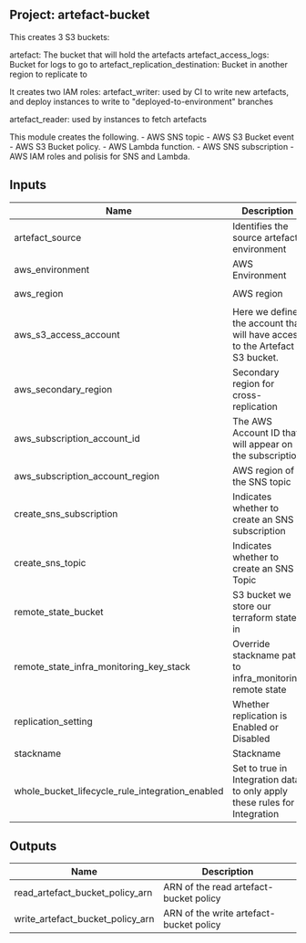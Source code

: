  ## Project: artefact-bucket

This creates 3 S3 buckets:

artefact: The bucket that will hold the artefacts
artefact_access_logs: Bucket for logs to go to
artefact_replication_destination: Bucket in another region to replicate to

It creates two IAM roles:
artefact_writer: used by CI to write new artefacts, and deploy instances
to write to "deployed-to-environment" branches

artefact_reader: used by instances to fetch artefacts

This module creates the following.
     - AWS SNS topic
     - AWS S3 Bucket event
     - AWS S3 Bucket policy.
     - AWS Lambda function.
     - AWS SNS subscription
     - AWS IAM roles and polisis for SNS and Lambda.



## Inputs

| Name | Description | Type | Default | Required |
|------|-------------|:----:|:-----:|:-----:|
| artefact_source | Identifies the source artefact environment | string | - | yes |
| aws_environment | AWS Environment | string | - | yes |
| aws_region | AWS region | string | `eu-west-1` | no |
| aws_s3_access_account | Here we define the account that will have access to the Artefact S3 bucket. | list | - | yes |
| aws_secondary_region | Secondary region for cross-replication | string | `eu-west-2` | no |
| aws_subscription_account_id | The AWS Account ID that will appear on the subscription | string | - | yes |
| aws_subscription_account_region | AWS region of the SNS topic | string | `eu-west-1` | no |
| create_sns_subscription | Indicates whether to create an SNS subscription | string | `false` | no |
| create_sns_topic | Indicates whether to create an SNS Topic | string | `false` | no |
| remote_state_bucket | S3 bucket we store our terraform state in | string | - | yes |
| remote_state_infra_monitoring_key_stack | Override stackname path to infra_monitoring remote state | string | `` | no |
| replication_setting | Whether replication is Enabled or Disabled | string | `Enabled` | no |
| stackname | Stackname | string | - | yes |
| whole_bucket_lifecycle_rule_integration_enabled | Set to true in Integration data to only apply these rules for Integration | string | `false` | no |

## Outputs

| Name | Description |
|------|-------------|
| read_artefact_bucket_policy_arn | ARN of the read artefact-bucket policy |
| write_artefact_bucket_policy_arn | ARN of the write artefact-bucket policy |

